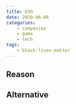 ```yaml
---
title: EVO
date: 2020-06-06
categories:
    - companies
    - game
    - tech
tags:
    - black-lives-matter
---
```


## Reason


## Alternative

